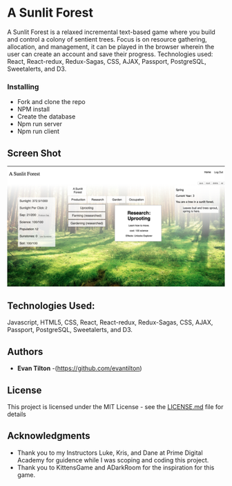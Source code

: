 # A Sunlit Forest

A Sunlit Forest is a relaxed incremental text-based game where you build and control a colony of sentient trees.
Focus is on resource gathering, allocation, and management, it can be played in the browser wherein the user can create an account and save their progress.
Technologies used: React, React-redux, Redux-Sagas, CSS, AJAX, Passport, PostgreSQL, Sweetalerts, and D3.

### Installing
* Fork and clone the repo
* NPM install 
* Create the database 
* Npm run server
* Npm run client

## Screen Shot
![screenshot](project-featured.jpg)

## Technologies Used:

Javascript, HTML5, CSS, React, React-redux, Redux-Sagas, CSS, AJAX, Passport, PostgreSQL, Sweetalerts, and D3.


## Authors

* **Evan Tilton** -(https://github.com/evantilton)

## License

This project is licensed under the MIT License - see the [LICENSE.md](LICENSE.md) file for details

## Acknowledgments

* Thank you to my Instructors Luke, Kris, and Dane at Prime Digital Academy for guidence while I was scoping and coding this project.
* Thank you to KittensGame and ADarkRoom for the inspiration for this game. 